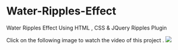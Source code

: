 # Water-Ripples-Effect
Water Ripples Effect Using HTML , CSS &amp; JQuery Ripples Plugin

Click on the following image to watch the video of this project .
<a href="https://www.youtube.com/watch?v=CSFyutVAqBs"><img src='https://i9.ytimg.com/vi/CSFyutVAqBs/maxresdefault.jpg?time=1642882800000&sqp=CPDNsY8G&rs=AOn4CLB9OhVyUKzqzczwFmeZbRLiAJF-7A'/></a>
